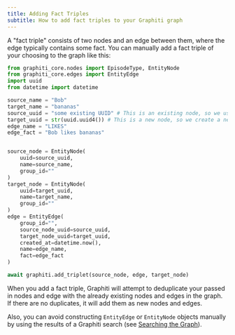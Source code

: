 ```yaml
---
title: Adding Fact Triples
subtitle: How to add fact triples to your Graphiti graph
---
```


A "fact triple" consists of two nodes and an edge between them, where the edge typically contains some fact. You can manually add a fact triple of your choosing to the graph like this:


```python
from graphiti_core.nodes import EpisodeType, EntityNode
from graphiti_core.edges import EntityEdge
import uuid
from datetime import datetime

source_name = "Bob"
target_name = "bananas"
source_uuid = "some existing UUID" # This is an existing node, so we use the existing UUID obtained from Neo4j Desktop
target_uuid = str(uuid.uuid4()) # This is a new node, so we create a new UUID
edge_name = "LIKES"
edge_fact = "Bob likes bananas"


source_node = EntityNode(
    uuid=source_uuid,
    name=source_name,
    group_id=""
)
target_node = EntityNode(
    uuid=target_uuid,
    name=target_name,
    group_id=""
)
edge = EntityEdge(
    group_id="",
    source_node_uuid=source_uuid,
    target_node_uuid=target_uuid,
    created_at=datetime.now(),
    name=edge_name,
    fact=edge_fact
)

await graphiti.add_triplet(source_node, edge, target_node)
```

When you add a fact triple, Graphiti will attempt to deduplicate your passed in nodes and edge with the already existing nodes and edges in the graph. If there are no duplicates, it will add them as new nodes and edges.

Also, you can avoid constructing `EntityEdge` or `EntityNode` objects manually by using the results of a Graphiti search (see [Searching the Graph](/graphiti/graphiti/searching)).
